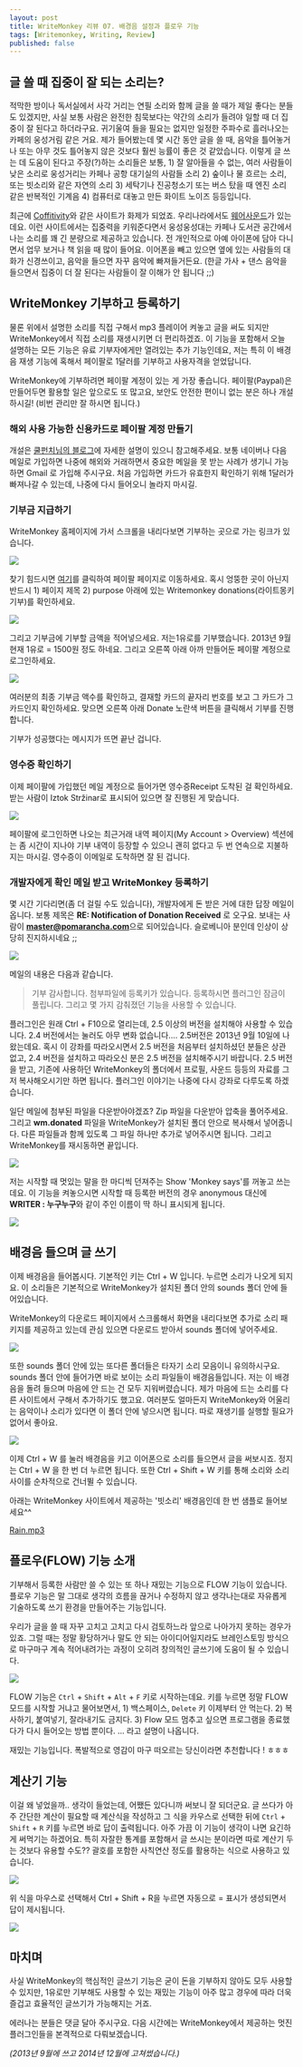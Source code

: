 ```yaml
---
layout: post
title: WriteMonkey 리뷰 07. 배경음 설정과 플로우 기능
tags: [Writemonkey, Writing, Review] 
published: false
---
```


<div id="toc"><p class="toc_title"></p></div>

## 글 쓸 때 집중이 잘 되는 소리는?

적막한 방이나 독서실에서 사각 거리는 연필 소리와 함께 글을 쓸 때가 제일 좋다는 분들도 있겠지만, 사실 보통 사람은 완전한 침묵보다는 약간의 소리가 들려야 일할 때 더 집중이 잘 된다고 하더라구요. 귀기울여 들을 필요는 없지만 일정한 주파수로 흘러나오는 카페의 웅성거림 같은 거요. 제가 들어봤는데 몇 시간 동안 글을 쓸 때, 음악을 틀어놓거나 또는 아무 것도 틀어놓지 않은 것보다 훨씬 능률이 좋은 것 같았습니다. 이렇게 글 쓰는 데 도움이 된다고 주장(?)하는 소리들은 보통, 1) 잘 알아들을 수 없는, 여러 사람들이 낮은 소리로 웅성거리는 카페나 공항 대기실의 사람들 소리 2) 숲이나 물 흐르는 소리, 또는 빗소리와 같은 자연의 소리 3) 세탁기나 진공청소기 또는 버스 탔을 때 엔진 소리 같은 반복적인 기계음 4) 컴퓨터로 대놓고 만든 화이트 노이즈 등등입니다.

최근에 [Coffitivity](http://coffitivity.com/)와 같은 사이트가 화제가 되었죠. 우리나라에서도 [웨어사운드](http://wheresound.com/)가 있는데요. 이런 사이트에서는 집중력을 키워준다면서 웅성웅성대는 카페나 도서관 공간에서 나는 소리를 꽤 긴 분량으로 제공하고 있습니다. 전 개인적으로 아예 아이폰에 담아 다니면서 업무 보거나 책 읽을 때 많이 들어요. 이어폰을 빼고 있으면 옆에 있는 사람들의 대화가 신경쓰이고, 음악을 들으면 자꾸 음악에 빠져들거든요. (한글 가사 + 댄스 음악을 들으면서 집중이 더 잘 된다는 사람들이 잘 이해가 안 됩니다 ;;)


## WriteMonkey 기부하고 등록하기

물론 위에서 설명한 소리를 직접 구해서 mp3 플레이어 켜놓고 글을 써도 되지만 WriteMonkey에서 직접 소리를 재생시키면 더 편리하겠죠. 이 기능을 포함해서 오늘 설명하는 모든 기능은 유료 기부자에게만 열려있는 추가 기능인데요, 저는 특히 이 배경음 재생 기능에 혹해서 페이팔로 1달러를 기부하고 사용자격을 얻었답니다. 

WriteMonkey에 기부하려면 페이팔 계정이 있는 게 가장 좋습니다. 페이팔(Paypal)은 만들어두면 활용할 일은 앞으로도 또 많고요, 보안도 안전한 편이니 없는 분은 하나 개설하시길! (비번 관리만 잘 하시면 됩니다.)

### 해외 사용 가능한 신용카드로 페이팔 계정 만들기
개설은 [쿨펀치님의 블로그](http://coolpunch.tistory.com/495)에 자세한 설명이 있으니 참고해주세요. 보통 네이버나 다음 메일로 가입하면 나중에 해외와 거래하면서 중요한 메일을 못 받는 사례가 생기니 가능하면 Gmail 로 가입해 주시구요. 처음 가입하면 카드가 유효한지 확인하기 위해 1달러가 빠져나갈 수 있는데, 나중에 다시 들어오니 놀라지 마시길. 


### 기부금 지급하기
WriteMonkey 홈페이지에 가서 스크롤을 내리다보면 기부하는 곳으로 가는 링크가 있습니다. 

![](http://farm4.staticflickr.com/3701/9935600114_a4eed73905.jpg)

찾기 힘드시면 [여기](http://goo.gl/7IwiwB)를 클릭하여 페이팔 페이지로 이동하세요. 혹시 엉뚱한 곳이 아닌지 반드시 1) 페이지 제목 2) purpose 아래에 있는 Writemonkey donations(라이트몽키 기부)를 확인하세요. 

![](http://farm8.staticflickr.com/7339/9935563155_12e3765c6d.jpg)

그리고 기부금에 기부할 금액을 적어넣으세요. 저는1유로를 기부했습니다. 2013년 9월 현재 1유로 = 1500원 정도 하네요. 그리고 오른쪽 아래 아까 만들어둔 페이팔 계정으로 로그인하세요. 

![](http://farm8.staticflickr.com/7361/9935695353_183aa525fa_z.jpg)

여러분의 최종 기부금 액수를 확인하고, 결재할 카드의 끝자리 번호를 보고 그 카드가 그 카드인지 확인하세요. 맞으면 오른쪽 아래 Donate 노란색 버튼을 클릭해서 기부를 진행합니다. 

기부가 성공했다는 메시지가 뜨면 끝난 겁니다. 


### 영수증 확인하기

이제 페이팔에 가입했던 메일 계정으로 들어가면 영수증Receipt  도착된 걸 확인하세요. 받는 사람이 Iztok Stržinar로 표시되어 있으면 잘 진행된 게 맞습니다. 

![](http://farm8.staticflickr.com/7456/9935694913_5f4606e9e5_n.jpg)

페이팔에 로그인하면 나오는 최근거래 내역 페이지(My Account > Overview) 섹션에는 좀 시간이 지나야 기부 내역이 등장할 수 있으니 괜히 없다고 두 번 연속으로 지불하지는 마시길. 영수증이 이메일로 도착하면 잘 된 겁니다. 


### 개발자에게 확인 메일 받고 WriteMonkey 등록하기 

몇 시간 기다리면(좀 더 걸릴 수도 있습니다), 개발자에게 돈 받은 거에 대한 답장 메일이 옵니다. 보통 제목은 **RE: Notification of Donation Received** 로 오구요. 보내는 사람이 **master@pomarancha.com**으로 되어있습니다. 슬로베니아 분인데 인상이 상당히 진지하시네요 ;; 

![](http://farm3.staticflickr.com/2863/9935694923_c685428348.jpg)

메일의 내용은 다음과 같습니다. 

> 기부 감사합니다. 첨부파일에 등록키가 있습니다. 등록하시면 플러그인 잠금이 풀립니다. 그리고 몇 가지 감춰졌던 기능을 사용할 수 있습니다. 

플러그인은 원래 Ctrl + F10으로 열리는데, 2.5 이상의 버전을 설치해야 사용할 수 있습니다. 2.4 버전에서는 눌러도 아무 변화 없습니다.... 2.5버전은 2013년 9월 10일에 나왔는데요. 혹시 이 강좌를 따라오시면서 2.5 버전을 처음부터 설치하셨던 분들은 상관 없고, 2.4 버전을 설치하고 따라오신 분은 2.5 버전을 설치해주시기 바랍니다. 2.5 버전을 받고, 기존에 사용하던 WriteMonkey의 폴더에서 프로필, 사운드 등등의 자료를 그저 복사해오시기만 하면 됩니다. 플러그인 이야기는 나중에 다시 강좌로 다루도록 하겠습니다. 

일단 메일에 첨부된 파일을 다운받아야겠죠? Zip 파일을 다운받아 압축을 풀어주세요. 그리고 **wm.donated** 파일을 WriteMonkey가 설치된 폴더 안으로 복사해서 넣어줍니다. 다른 파일들과 함께 있도록 그 파일 하나만 추가로 넣어주시면 됩니다. 그리고 WriteMonkey를 재시동하면 끝입니다. 

![](http://farm4.staticflickr.com/3702/9935577936_b7d557cbdb_b.jpg)

저는 시작할 때 멋있는 말을 한 마디씩 던져주는 Show 'Monkey says'를 꺼놓고 쓰는데요. 이 기능을 켜놓으시면 시작할 때 등록한 버전의 경우 anonymous 대신에 **WRITER : 누구누구**와 같이 주인 이름이 딱 하니 표시되게 됩니다. 

![](http://farm6.staticflickr.com/5499/9935695883_29c2e8e2fc.jpg)



## 배경음 들으며 글 쓰기 
이제 배경음을 들어봅시다. 기본적인 키는 Ctrl + W 입니다. 누르면 소리가 나오게 되지요. 이 소리들은 기본적으로 WriteMonkey가 설치된 폴더 안의 sounds 폴더 안에 들어있습니다. 

WriteMonkey의 다운로드 페이지에서 스크롤해서 화면을 내리다보면 추가로 소리 패키지를 제공하고 있는데 관심 있으면 다운로드 받아서 sounds 폴더에 넣어주세요. 

![](http://farm3.staticflickr.com/2813/9935577466_e898f44dfb.jpg)

또한 sounds 폴더 안에 있는 또다른 폴더들은 타자기 소리 모음이니 유의하시구요. sounds 폴더 안에 들어가면 바로 보이는 소리 파일들이 배경음들입니다. 저는 이 배경음을 돌려 들으며 마음에 안 드는 건 모두 지워버렸습니다. 제가 마음에 드는 소리를 다른 사이트에서 구해서 추가하기도 했고요. 여러분도 얼마든지 WriteMonkey와 어울리는 음악이나 소리가 있다면 이 폴더 안에 넣으시면 됩니다. 따로 재생기를 실행할 필요가 없어서 좋아요. 

![](http://farm3.staticflickr.com/2846/9935577446_4248d67fc1_n.jpg)

이제 Ctrl + W 를 눌러 배경음을 키고 이어폰으로 소리를 들으면서 글을 써보시죠. 정지는 Ctrl + W 을 한 번 더 누르면 됩니다. 또한 Ctrl + Shift + W 키를 통해 소리와 소리 사이를 순차적으로 건너뛸 수 있습니다. 

아래는 WriteMonkey 사이트에서 제공하는 '빗소리' 배경음인데 한 번 샘플로 들어보세요^^

[Rain.mp3](http://seoulrain.net/wp/wp-content/uploads/2013/09/Rain.mp3)





## 플로우(FLOW) 기능 소개

기부해서 등록한 사람만 쓸 수 있는 또 하나 재밌는 기능으로  FLOW 기능이 있습니다. 플로우 기능은 말 그대로 생각의 흐름을 끊거나 수정하지 않고 생각나는대로 자유롭게 기술하도록 쓰기 환경을 만들어주는 기능입니다. 

우리가 글을 쓸 때 자꾸 고치고 고치고 다시 검토하느라 앞으로 나아가지 못하는 경우가 있죠. 그럴 때는 정말 황당하거나 말도 안 되는 아이디어일지라도 브레인스토밍 방식으로 마구마구 계속 적어내려가는 과정이 오히려 창의적인 글쓰기에 도움이 될 수 있습니다. 

![](http://farm4.staticflickr.com/3821/9935695673_448336806a_n.jpg)

FLOW 기능은 `Ctrl` + `Shift` + `Alt` + `F` 키로 시작하는데요. 키를 누르면 정말 FLOW 모드를 시작할 거냐고 물어보면서, 1) 백스페이스, `Delete` 키 이제부터 안 먹는다. 2) 복사하기, 붙여넣기, 잘라내기도 금지다. 3) Flow 모드 멈추고 싶으면 프로그램을 종료했다가 다시 들어오는 방법 뿐이다. ... 라고 설명이 나옵니다. 

재밌는 기능입니다. 폭발적으로 영감이 마구 떠오르는 당신이라면 추천합니다 ! ㅎㅎㅎ




## 계산기 기능

이걸 왜 넣었을까.. 생각이 들었는데, 어쨌든 있다니까 써보니 잘 되더군요. 글 쓰다가 아주 간단한 계산이 필요할 때 계산식을 작성하고 그 식을 카우스로 선택한 뒤에 `Ctrl` + `Shift` + `R` 키를 누르면 바로 답이 출력됩니다. 아주 가끔 이 기능이 생각이 나면 요긴하게 써먹기는 하겠어요. 특히 자잘한 통계를 포함해서 글 쓰시는 분이라면 따로 계산기 두는 것보다 유용할 수도?? 괄호를 포함한 사칙연산 정도를 활용하는 식으로 사용하고 있습니다. 

![](http://farm4.staticflickr.com/3805/9935695473_ed44e8513d.jpg)


위 식을 마우스로 선택해서 Ctrl + Shift + R을 누르면 자동으로 = 표시가 생성되면서 답이 제시됩니다.

![](http://farm4.staticflickr.com/3690/9935600204_44c65ddfa3.jpg)

## 마치며

사실 WriteMonkey의 핵심적인 글쓰기 기능은 굳이 돈을 기부하지 않아도 모두 사용할 수 있지만, 1유로만 기부해도 사용할 수 있는 재밌는 기능이 아주 많고 경우에 따라 더욱 즐겁고 효율적인 글쓰기가 가능해지는 거죠.

에러나는 분들은 댓글 달아 주시구요. 다음 시간에는 WriteMonkey에서 제공하는 멋진 플러그인들을 본격적으로 다뤄보겠습니다. 

*(2013년 9월에 쓰고 2014년 12월에 고쳐썼습니다.)*

